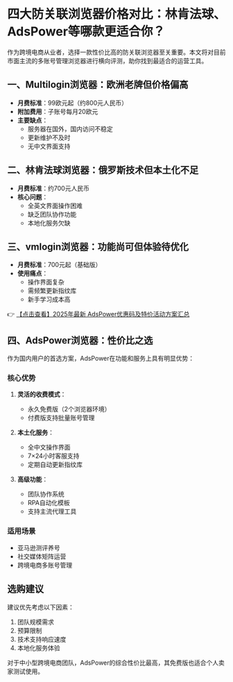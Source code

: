 # 四大防关联浏览器价格对比：林肯法球、AdsPower等哪款更适合你？

作为跨境电商从业者，选择一款性价比高的防关联浏览器至关重要。本文将对目前市面主流的多账号管理浏览器进行横向评测，助你找到最适合的运营工具。

## 一、Multilogin浏览器：欧洲老牌但价格偏高
- **月费标准**：99欧元起（约800元人民币）
- **附加费用**：子账号每月20欧元
- **主要缺点**：
  - 服务器在国外，国内访问不稳定
  - 更新维护不及时
  - 无中文界面支持

## 二、林肯法球浏览器：俄罗斯技术但本土化不足
- **月费标准**：约700元人民币
- **核心问题**：
  - 全英文界面操作困难
  - 缺乏团队协作功能
  - 本地化服务欠缺

## 三、vmlogin浏览器：功能尚可但体验待优化
- **月费标准**：700元起（基础版）
- **使用痛点**：
  - 操作界面复杂
  - 需频繁更新指纹库
  - 新手学习成本高

👉 [【点击查看】2025年最新 AdsPower优惠码及特价活动方案汇总](https://bit.ly/adspower_free)

## 四、AdsPower浏览器：性价比之选
作为国内用户的首选方案，AdsPower在功能和服务上具有明显优势：

### 核心优势
1. **灵活的收费模式**：
   - 永久免费版（2个浏览器环境）
   - 付费版支持批量账号管理

2. **本土化服务**：
   - 全中文操作界面
   - 7×24小时客服支持
   - 定期自动更新指纹库

3. **高级功能**：
   - 团队协作系统
   - RPA自动化模板
   - 支持主流代理工具

### 适用场景
- 亚马逊测评养号
- 社交媒体矩阵运营
- 跨境电商多账号管理

## 选购建议
建议优先考虑以下因素：
1. 团队规模需求
2. 预算限制
3. 技术支持响应速度
4. 本地化服务体验

对于中小型跨境电商团队，AdsPower的综合性价比最高，其免费版也适合个人卖家测试使用。